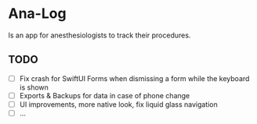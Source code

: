 # Ana-Log

Is an app for anesthesiologists to track their procedures.

## TODO

- [ ] Fix crash for SwiftUI Forms when dismissing a form while the keyboard is shown
- [ ] Exports & Backups for data in case of phone change
- [ ] UI improvements, more native look, fix liquid glass navigation
- [ ] ...
